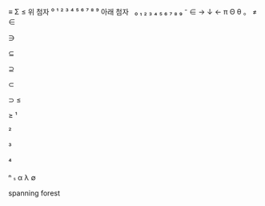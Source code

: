 ≡
Σ
≤
위 첨자 ⁰ ¹ ² ³ ⁴ ⁵ ⁶ ⁷ ⁸ ⁹
아래 첨자   ₀ ₁ ₂ ₃ ₄ ₅ ₆ ₇ ₈ ₉
⁻
∈
→
↓
←
π
Θ
θ
。
≠
∈

∋

⊆

⊇

⊂

⊃
≤

≥
¹

²

³

⁴

ⁿ
<span style="font-size:9px">s</span>
α
λ
∅


































 spanning forest